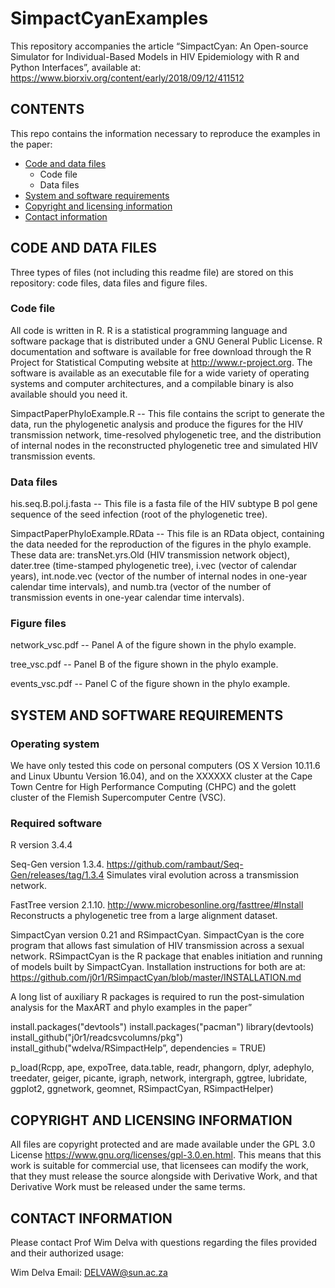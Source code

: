 # SimpactCyanExamples

<!-- Created by Wim Delva and David Niyukuri, 14 September 2018 -->


This repository accompanies the article “SimpactCyan: An Open-source Simulator for Individual-Based Models in HIV Epidemiology with R and Python Interfaces”, available at: <https://www.biorxiv.org/content/early/2018/09/12/411512>
<!-- This URL is a placeholder and must be replaced by the actual URL, once the paper has been uploaded. 
The original paper is available at: <http://www.journals.uchicago.edu/doi/full/10.1086/596510>
-->

## CONTENTS

This repo contains the information necessary to reproduce the examples in the paper:

* [Code and data files](#code-and-data-files)
   * Code file
   * Data files
* [System and software requirements](#system-and-software-requirements)
* [Copyright and licensing information](#copyright-and-licensing-information)
* [Contact information](#contact-information)

## CODE AND DATA FILES 

Three types of files (not including this readme file) are stored on this repository: code files, data files and figure files.


### Code file

All code is written in R. R is a statistical programming language and software package that is distributed under a GNU General Public License. R documentation and software is available for free download through the R Project for Statistical Computing website at http://www.r-project.org. The software is available as an executable file for a wide variety of operating systems and computer architectures, and a compilable binary is also available should you need it.

  SimpactPaperPhyloExample.R -- This file contains the script to generate the data, run the phylogenetic analysis and produce the figures for the HIV transmission network, time-resolved phylogenetic tree, and the distribution of internal nodes in the reconstructed phylogenetic tree and simulated HIV transmission events.

### Data files

  his.seq.B.pol.j.fasta -- This file is a fasta file of the HIV subtype B pol gene sequence of the seed infection (root of the phylogenetic tree).

  SimpactPaperPhyloExample.RData -- This file is an RData object, containing the data needed for the reproduction of the figures in the phylo example. These data are: transNet.yrs.Old (HIV transmission network object), dater.tree (time-stamped phylogenetic tree), i.vec (vector of calendar years), int.node.vec (vector of the number of internal nodes in one-year calendar time intervals), and numb.tra (vector of the number of transmission events in one-year calendar time intervals).


### Figure files

  network_vsc.pdf -- Panel A of the figure shown in the phylo example.
  
  tree_vsc.pdf -- Panel B of the figure shown in the phylo example.
  
  events_vsc.pdf -- Panel C of the figure shown in the phylo example.  

 

## SYSTEM AND SOFTWARE REQUIREMENTS

### Operating system

  We have only tested this code on personal computers (OS X Version 10.11.6 and Linux Ubuntu Version 16.04), and on the XXXXXX cluster at the Cape Town Centre for High Performance Computing (CHPC) and the golett cluster of the Flemish Supercomputer Centre (VSC).

### Required software

  R version 3.4.4

  Seq-Gen version 1.3.4. <https://github.com/rambaut/Seq-Gen/releases/tag/1.3.4> Simulates viral evolution across a transmission network.

  FastTree version 2.1.10. <http://www.microbesonline.org/fasttree/#Install> Reconstructs a phylogenetic tree from a large alignment dataset.

  SimpactCyan version 0.21 and RSimpactCyan. SimpactCyan is the core program that allows fast simulation of HIV transmission across a sexual network. RSimpactCyan is the R package that enables initiation and running of models built by SimpactCyan. Installation instructions for both are at: <https://github.com/j0r1/RSimpactCyan/blob/master/INSTALLATION.md>

  A long list of auxiliary R packages is required to run the post-simulation analysis for the MaxART and phylo examples in the paper”

install.packages("devtools")
install.packages("pacman")
library(devtools)
install_github("j0r1/readcsvcolumns/pkg")
install_github("wdelva/RSimpactHelp”, dependencies = TRUE)

p_load(Rcpp, ape, expoTree, data.table, readr, phangorn, dplyr, adephylo, treedater, geiger, picante, igraph, network, intergraph, ggtree, lubridate, ggplot2, ggnetwork, geomnet, RSimpactCyan, RSimpactHelper)
 

## COPYRIGHT AND LICENSING INFORMATION

All files are copyright protected and are made available under the GPL 3.0 License <https://www.gnu.org/licenses/gpl-3.0.en.html>. This means that this work is suitable for commercial use, that licensees can modify the work, that they must release the source alongside with Derivative Work, and that Derivative Work must be released under the same terms.


## CONTACT INFORMATION

Please contact Prof Wim Delva with questions regarding the files provided and their authorized usage:

Wim Delva
Email: <DELVAW@sun.ac.za>


